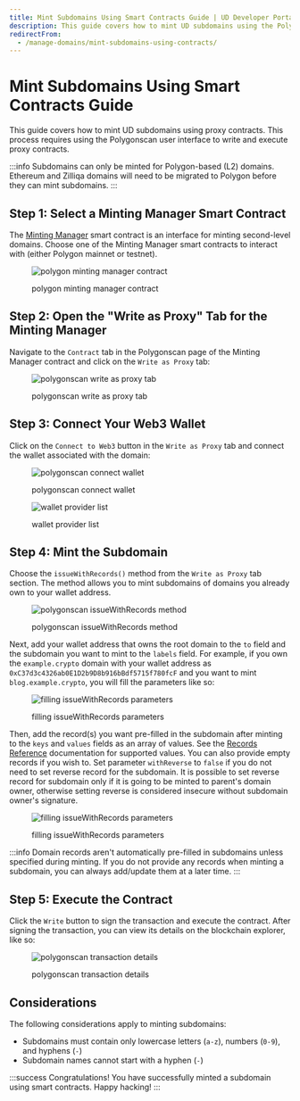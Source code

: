 ```yaml
---
title: Mint Subdomains Using Smart Contracts Guide | UD Developer Portal
description: This guide covers how to mint UD subdomains using the Polygonscan user interface to write and execute proxy contracts.
redirectFrom:
  - /manage-domains/mint-subdomains-using-contracts/
---
```


# Mint Subdomains Using Smart Contracts Guide

This guide covers how to mint UD subdomains using proxy contracts. This process requires using the Polygonscan user interface to write and execute proxy contracts.

:::info
Subdomains can only be minted for Polygon-based (L2) domains. Ethereum and Zilliqa domains will need to be migrated to Polygon before they can mint subdomains.
:::

## Step 1: Select a Minting Manager Smart Contract

The [Minting Manager](/developer-toolkit/reference/smart-contracts/uns-smart-contracts/#mintingmanager) smart contract is an interface for minting second-level domains. Choose one of the Minting Manager smart contracts to interact with (either Polygon mainnet or testnet).

<figure>

![polygon minting manager contract](/images/polygon-minting-manager-contract.png)

<figcaption>polygon minting manager contract</figcaption>
</figure>

## Step 2: Open the "Write as Proxy" Tab for the Minting Manager

Navigate to the `Contract` tab in the Polygonscan page of the Minting Manager contract and click on the `Write as Proxy` tab:

<figure>

![polygonscan write as proxy tab](/images/minting-manager-write-as-proxy-tab.png)

<figcaption>polygonscan write as proxy tab</figcaption>
</figure>

## Step 3: Connect Your Web3 Wallet

Click on the `Connect to Web3` button in the `Write as Proxy` tab and connect the wallet associated with the domain:

<figure class="half-inline-block">

![polygonscan connect wallet](/images/minting-manager-connect-wallet.png)

<figcaption>polygonscan connect wallet</figcaption>
</figure>

<figure class="half-inline-block">

![wallet provider list](/images/wallet-provider-list.png)

<figcaption>wallet provider list</figcaption>
</figure>

## Step 4: Mint the Subdomain

Choose the `issueWithRecords()` method from the `Write as Proxy` tab section. The method allows you to mint subdomains of domains you already own to your wallet address.

<figure>

![polygonscan issueWithRecords method](/images/polygonscan-issue-with-records-method.png '#width=50%')

<figcaption>polygonscan issueWithRecords method</figcaption>
</figure>

Next, add your wallet address that owns the root domain to the `to` field and the subdomain you want to mint to the `labels` field. For example, if you own the `example.crypto` domain with your wallet address as `0xC37d3c4326ab0E1D2b9D8b916bBdf5715f780fcF` and you want to mint `blog.example.crypto`, you will fill the parameters like so:

<figure>

![filling issueWithRecords parameters](/images/filling-issue-with-records-parameters.png '#width=50%')

<figcaption>filling issueWithRecords parameters</figcaption>
</figure>

Then, add the record(s) you want pre-filled in the subdomain after minting to the `keys` and `values` fields as an array of values. See the [Records Reference](/developer-toolkit/reference/records-reference.md) documentation for supported values. You can also provide empty records if you wish to. Set parameter `withReverse` to `false` if you do not need to set reverse record for the subdomain. It is possible to set reverse record for subdomain only if it is going to be minted to parent's domain owner, otherwise setting reverse is considered insecure without subdomain owner's signature.

<figure>

![filling issueWithRecords parameters](/images/filling-issue-with-records-parameters-2.png '#width=50%')

<figcaption>filling issueWithRecords parameters</figcaption>
</figure>

:::info
Domain records aren't automatically pre-filled in subdomains unless specified during minting. If you do not provide any records when minting a subdomain, you can always add/update them at a later time.
:::

## Step 5: Execute the Contract

Click the `Write` button to sign the transaction and execute the contract. After signing the transaction, you can view its details on the blockchain explorer, like so:

<figure>

![polygonscan transaction details](/images/polygonscan-subdomain-minting-transaction-details.png)

<figcaption>polygonscan transaction details</figcaption>
</figure>

## Considerations

The following considerations apply to minting subdomains:

* Subdomains must contain only lowercase letters (`a-z`), numbers (`0-9`), and hyphens (`-`)
* Subdomain names cannot start with a hyphen (`-`)

:::success Congratulations!
You have successfully minted a subdomain using smart contracts. Happy hacking!
:::
